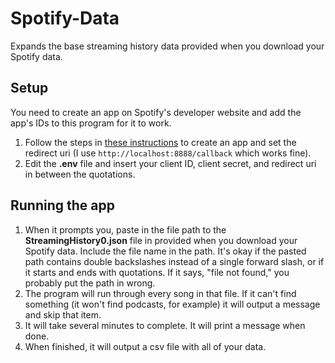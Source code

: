# Spotify-Data

Expands the base streaming history data provided when you download your Spotify data.

## Setup

You need to create an app on Spotify's developer website and add the app's IDs to this program for it to work.

1. Follow the steps in [these instructions](https://developer.spotify.com/documentation/general/guides/app-settings/) to create an app and set the redirect uri (I use `http://localhost:8888/callback` which works fine).
2. Edit the **.env** file and insert your client ID, client secret, and redirect uri in between the quotations.

## Running the app

1. When it prompts you, paste in the file path to the **StreamingHistory0.json** file in provided when you download your Spotify data. Include the file name in the path. It's okay if the pasted path contains double backslashes instead of a single forward slash, or if it starts and ends with quotations. If it says, "file not found," you probably put the path in wrong.
2. The program will run through every song in that file. If it can't find something (it won't find podcasts, for example) it will output a message and skip that item.
3. It will take several minutes to complete. It will print a message when done.
4. When finished, it will output a csv file with all of your data.
